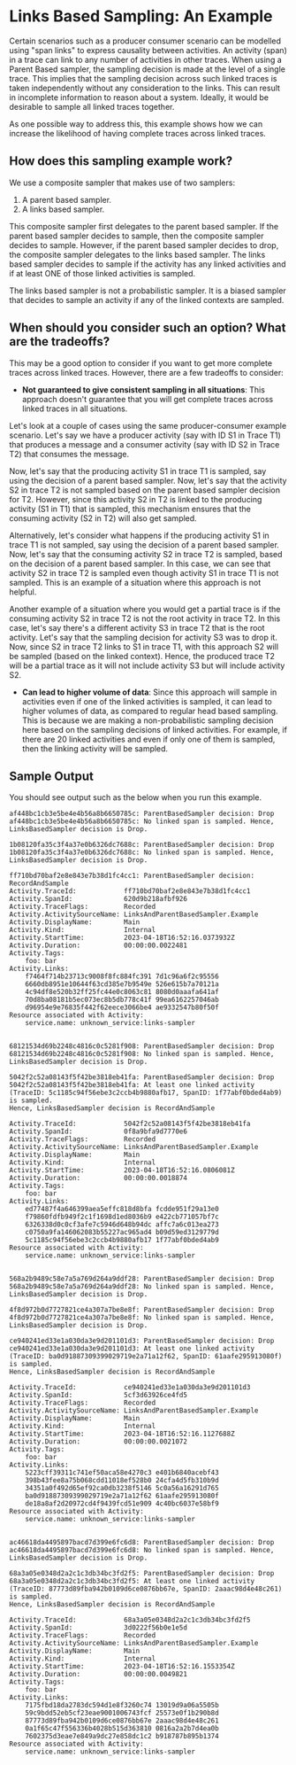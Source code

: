 # Links Based Sampling: An Example

Certain scenarios such as a producer consumer scenario can be modelled using
"span links" to express causality between activities. An activity (span) in a trace
can link to any number of activities in other traces. When using a Parent Based
sampler, the sampling decision is made at the level of a single trace. This implies
that the sampling decision across such linked traces is taken independently without
any consideration to the links. This can result in incomplete information to reason
about a system. Ideally, it would be desirable to sample all linked traces together.

As one possible way to address this, this example shows how we can increase the
likelihood of having complete traces across linked traces.

## How does this sampling example work?

We use a composite sampler that makes use of two samplers:

1. A parent based sampler.
2. A links based sampler.

This composite sampler first delegates to the parent based sampler. If the
parent based sampler decides to sample, then the composite sampler decides
to sample. However, if the parent based sampler decides to drop, the composite
sampler delegates to the links based sampler. The links based sampler decides
to sample if the activity has any linked activities and if at least ONE of those
linked activities is sampled.

The links based sampler is not a probabilistic sampler. It is a biased sampler
that decides to sample an activity if any of the linked contexts are sampled.

## When should you consider such an option?  What are the tradeoffs?

This may be a good option to consider if you want to get more complete traces
across linked traces. However, there are a few tradeoffs to consider:

- **Not guaranteed to give consistent sampling in all situations**: This
approach doesn't guarantee that you will get complete traces across linked
traces in all situations.

Let's look at a couple of cases using the same producer-consumer example
scenario. Let's say we have a producer activity (say with ID S1 in Trace T1) that
produces a message and a consumer activity (say with ID S2 in Trace T2)  that
consumes the message.

Now, let's say that the producing activity S1 in trace T1 is sampled, say using the
decision of a parent based sampler. Now, let's say that the activity S2 in trace
T2 is not sampled based on the parent based sampler decision for T2. However,
since this activity S2 in T2 is linked to the producing activity (S1 in T1) that
is sampled, this mechanism ensures that the consuming activity (S2 in T2) will
also get sampled.

Alternatively, let's consider what happens if the producing activity S1 in
trace T1 is not sampled, say using the decision of a parent based sampler.
Now, let's say that the consuming activity S2 in trace T2 is sampled, based
on the decision of a parent based sampler. In this case, we can see that
activity S2 in trace T2 is sampled even though activity S1 in trace T1 is not
sampled. This is an example of a situation where this approach is not helpful.

Another example of a situation where you would get a partial trace is if the
consuming activity S2 in trace T2 is not the root activity in trace T2. In this
case, let's say there's a different activity S3 in trace T2 that is the root
activity. Let's say that the sampling decision for activity S3 was to drop it.
Now, since S2 in trace T2 links to S1 in trace T1, with this approach S2 will
be sampled (based on the linked context). Hence, the produced trace T2 will be
a partial trace as it will not include activity S3 but will include activity S2.

- **Can lead to higher volume of data**: Since this approach will sample in
activities even if one of the linked activities is sampled, it can lead to higher
volumes of data, as compared to regular head based sampling. This is because
we are making a non-probabilistic sampling decision here based on the sampling
decisions of linked activities. For example, if there are 20 linked activities and
even if only one of them is sampled, then the linking activity will be sampled.

## Sample Output

You should see output such as the below when you run this example.

```text
af448bc1cb3e5be4e4b56a8b6650785c: ParentBasedSampler decision: Drop
af448bc1cb3e5be4e4b56a8b6650785c: No linked span is sampled. Hence,
LinksBasedSampler decision is Drop.

1b08120fa35c3f4a37e0b6326dc7688c: ParentBasedSampler decision: Drop
1b08120fa35c3f4a37e0b6326dc7688c: No linked span is sampled. Hence,
LinksBasedSampler decision is Drop.

ff710bd70baf2e8e843e7b38d1fc4cc1: ParentBasedSampler decision: RecordAndSample
Activity.TraceId:            ff710bd70baf2e8e843e7b38d1fc4cc1
Activity.SpanId:             620d9b218afbf926
Activity.TraceFlags:         Recorded
Activity.ActivitySourceName: LinksAndParentBasedSampler.Example
Activity.DisplayName:        Main
Activity.Kind:               Internal
Activity.StartTime:          2023-04-18T16:52:16.0373932Z
Activity.Duration:           00:00:00.0022481
Activity.Tags:
    foo: bar
Activity.Links:
    f7464f714b23713c9008f8fc884fc391 7d1c96a6f2c95556
    6660db8951e10644f63cd385e7b9549e 526e615b7a70121a
    4c94df8e520b32ff25fc44e0c8063c81 8080d0aaafa641af
    70d8ba08181b5ec073ec8b5db778c41f 99ea6162257046ab
    d96954e9e76835f442f62eece3066be4 ae9332547b80f50f
Resource associated with Activity:
    service.name: unknown_service:links-sampler


68121534d69b2248c4816c0c5281f908: ParentBasedSampler decision: Drop
68121534d69b2248c4816c0c5281f908: No linked span is sampled. Hence,
LinksBasedSampler decision is Drop.

5042f2c52a08143f5f42be3818eb41fa: ParentBasedSampler decision: Drop
5042f2c52a08143f5f42be3818eb41fa: At least one linked activity
(TraceID: 5c1185c94f56ebe3c2ccb4b9880afb17, SpanID: 1f77abf0bded4ab9) is sampled.
Hence, LinksBasedSampler decision is RecordAndSample

Activity.TraceId:            5042f2c52a08143f5f42be3818eb41fa
Activity.SpanId:             0f8a9bfa9d7770e6
Activity.TraceFlags:         Recorded
Activity.ActivitySourceName: LinksAndParentBasedSampler.Example
Activity.DisplayName:        Main
Activity.Kind:               Internal
Activity.StartTime:          2023-04-18T16:52:16.0806081Z
Activity.Duration:           00:00:00.0018874
Activity.Tags:
    foo: bar
Activity.Links:
    ed77487f4a646399aea5effc818d8bfa fcdde951f29a13e0
    f79860fdfb949f2c1f1698d1ed8036b9 e422cb771057bf7c
    6326338d0c0cf3afe7c5946d648b94dc affc7a6c013ea273
    c0750a9fa146062083b55227ac965ad4 b09d59ed3129779d
    5c1185c94f56ebe3c2ccb4b9880afb17 1f77abf0bded4ab9
Resource associated with Activity:
    service.name: unknown_service:links-sampler


568a2b9489c58e7a5a769d264a9ddf28: ParentBasedSampler decision: Drop
568a2b9489c58e7a5a769d264a9ddf28: No linked span is sampled. Hence,
LinksBasedSampler decision is Drop.

4f8d972b0d7727821ce4a307a7be8e8f: ParentBasedSampler decision: Drop
4f8d972b0d7727821ce4a307a7be8e8f: No linked span is sampled. Hence,
LinksBasedSampler decision is Drop.

ce940241ed33e1a030da3e9d201101d3: ParentBasedSampler decision: Drop
ce940241ed33e1a030da3e9d201101d3: At least one linked activity
(TraceID: ba0d91887309399029719e2a71a12f62, SpanID: 61aafe295913080f) is sampled.
Hence, LinksBasedSampler decision is RecordAndSample

Activity.TraceId:            ce940241ed33e1a030da3e9d201101d3
Activity.SpanId:             5cf3d63926ce4fd5
Activity.TraceFlags:         Recorded
Activity.ActivitySourceName: LinksAndParentBasedSampler.Example
Activity.DisplayName:        Main
Activity.Kind:               Internal
Activity.StartTime:          2023-04-18T16:52:16.1127688Z
Activity.Duration:           00:00:00.0021072
Activity.Tags:
    foo: bar
Activity.Links:
    5223cff39311c741ef50aca58e4270c3 e401b6840acebf43
    398b43fee8a75b068cdd11018ef528b0 24cfa4d5fb310b9d
    34351a0f492d65ef92ca0db3238f5146 5c0a56a16291d765
    ba0d91887309399029719e2a71a12f62 61aafe295913080f
    de18a8af2d20972cd4f9439fcd51e909 4c40bc6037e58bf9
Resource associated with Activity:
    service.name: unknown_service:links-sampler


ac46618da4495897bacd7d399e6fc6d8: ParentBasedSampler decision: Drop
ac46618da4495897bacd7d399e6fc6d8: No linked span is sampled. Hence,
LinksBasedSampler decision is Drop.

68a3a05e0348d2a2c1c3db34bc3fd2f5: ParentBasedSampler decision: Drop
68a3a05e0348d2a2c1c3db34bc3fd2f5: At least one linked activity
(TraceID: 87773d89fba942b0109d6ce0876bb67e, SpanID: 2aaac98d4e48c261) is sampled.
Hence, LinksBasedSampler decision is RecordAndSample

Activity.TraceId:            68a3a05e0348d2a2c1c3db34bc3fd2f5
Activity.SpanId:             3d0222f56b0e1e5d
Activity.TraceFlags:         Recorded
Activity.ActivitySourceName: LinksAndParentBasedSampler.Example
Activity.DisplayName:        Main
Activity.Kind:               Internal
Activity.StartTime:          2023-04-18T16:52:16.1553354Z
Activity.Duration:           00:00:00.0049821
Activity.Tags:
    foo: bar
Activity.Links:
    7175fbd18da2783dc594d1e8f3260c74 13019d9a06a5505b
    59c9bdd52eb5cf23eae9001006743fcf 25573e0f1b290b8d
    87773d89fba942b0109d6ce0876bb67e 2aaac98d4e48c261
    0a1f65c47f556336b4028b515d363810 0816a2a2b7d4ea0b
    7602375d3eae7e849a9dc27e858dc1c2 b918787b895b1374
Resource associated with Activity:
    service.name: unknown_service:links-sampler
```
